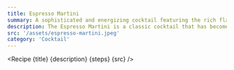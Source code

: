 ```yaml
---
title: Espresso Martini
summary: A sophisticated and energizing cocktail featuring the rich flavors of coffee and vodka.
description: The Espresso Martini is a classic cocktail that has become a favorite among coffee and cocktail enthusiasts alike. It was created in the 1980s by London bartender Dick Bradsell, who was asked to create a drink that would "wake me up, and then f*** me up." The result was a perfect blend of coffee, vodka, and sweetness. The cocktail typically consists of vodka, freshly brewed espresso coffee, coffee liqueur, and a touch of sugar syrup. It is shaken vigorously with ice to create a frothy texture and strained into a martini glass. The Espresso Martini offers a delightful combination of strong coffee flavors, a hint of sweetness, and a smooth, velvety finish. It is the perfect choice for those seeking an elegant and energizing drink to enjoy during a night out or as an after-dinner treat.
src: '/assets/espresso-martini.jpeg'
category: 'Cocktail'
---
```


<script>
	import Recipe from '$lib/components/recipe/recipe.svelte';

	const steps = [
		{
			title: 'Combine',
			instructions: 'Combine the following ingredients into a shaker, Ron Zacapa Rum, Vanilla Vodka or Salted Caramel Vodka if you have it on hand is a must try!',
			ingredients: ['1.5oz Vodka', '3/4oz Mr Black', '1oz Fresh Espresso', '1/4oz Rich Simple Syrup', '1 Squeeze of Citrus Oil from 1 inch Orange Peel']
		},
		{
			title: 'Shake & Strain',
			instructions: 'Shake vigorously with ice to chill and create a frothy texture, then strain into a martini glass.'
		},
		{
			title: 'Garnish',
			instructions: 'Optionally, garnish with coffee beans or a twist of orange peel.'
		}
	];
</script>

<Recipe {title} {description} {steps} {src} />
